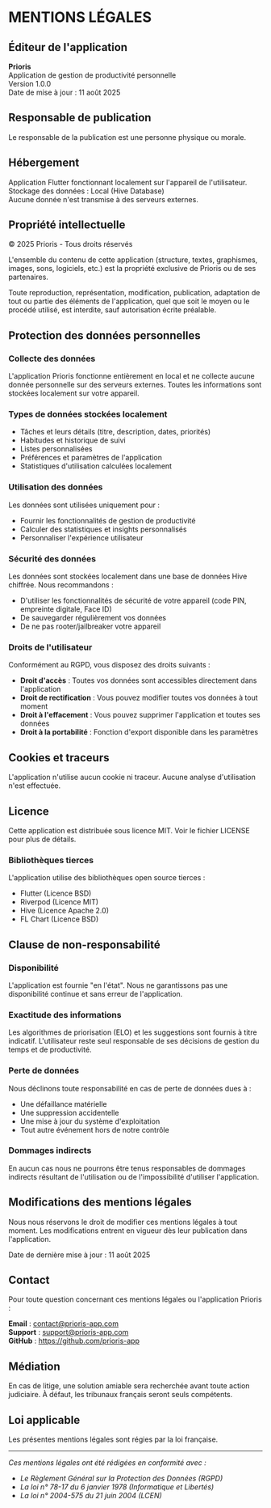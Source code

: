 # MENTIONS LÉGALES

## Éditeur de l'application

**Prioris**  
Application de gestion de productivité personnelle  
Version 1.0.0  
Date de mise à jour : 11 août 2025

## Responsable de publication

Le responsable de la publication est une personne physique ou morale.

## Hébergement

Application Flutter fonctionnant localement sur l'appareil de l'utilisateur.  
Stockage des données : Local (Hive Database)  
Aucune donnée n'est transmise à des serveurs externes.

## Propriété intellectuelle

© 2025 Prioris - Tous droits réservés

L'ensemble du contenu de cette application (structure, textes, graphismes, images, sons, logiciels, etc.) est la propriété exclusive de Prioris ou de ses partenaires.

Toute reproduction, représentation, modification, publication, adaptation de tout ou partie des éléments de l'application, quel que soit le moyen ou le procédé utilisé, est interdite, sauf autorisation écrite préalable.

## Protection des données personnelles

### Collecte des données

L'application Prioris fonctionne entièrement en local et ne collecte aucune donnée personnelle sur des serveurs externes. Toutes les informations sont stockées localement sur votre appareil.

### Types de données stockées localement

- Tâches et leurs détails (titre, description, dates, priorités)
- Habitudes et historique de suivi
- Listes personnalisées
- Préférences et paramètres de l'application
- Statistiques d'utilisation calculées localement

### Utilisation des données

Les données sont utilisées uniquement pour :
- Fournir les fonctionnalités de gestion de productivité
- Calculer des statistiques et insights personnalisés
- Personnaliser l'expérience utilisateur

### Sécurité des données

Les données sont stockées localement dans une base de données Hive chiffrée. Nous recommandons :
- D'utiliser les fonctionnalités de sécurité de votre appareil (code PIN, empreinte digitale, Face ID)
- De sauvegarder régulièrement vos données
- De ne pas rooter/jailbreaker votre appareil

### Droits de l'utilisateur

Conformément au RGPD, vous disposez des droits suivants :
- **Droit d'accès** : Toutes vos données sont accessibles directement dans l'application
- **Droit de rectification** : Vous pouvez modifier toutes vos données à tout moment
- **Droit à l'effacement** : Vous pouvez supprimer l'application et toutes ses données
- **Droit à la portabilité** : Fonction d'export disponible dans les paramètres

## Cookies et traceurs

L'application n'utilise aucun cookie ni traceur. Aucune analyse d'utilisation n'est effectuée.

## Licence

Cette application est distribuée sous licence MIT. Voir le fichier LICENSE pour plus de détails.

### Bibliothèques tierces

L'application utilise des bibliothèques open source tierces :
- Flutter (Licence BSD)
- Riverpod (Licence MIT)
- Hive (Licence Apache 2.0)
- FL Chart (Licence BSD)

## Clause de non-responsabilité

### Disponibilité

L'application est fournie "en l'état". Nous ne garantissons pas une disponibilité continue et sans erreur de l'application.

### Exactitude des informations

Les algorithmes de priorisation (ELO) et les suggestions sont fournis à titre indicatif. L'utilisateur reste seul responsable de ses décisions de gestion du temps et de productivité.

### Perte de données

Nous déclinons toute responsabilité en cas de perte de données dues à :
- Une défaillance matérielle
- Une suppression accidentelle
- Une mise à jour du système d'exploitation
- Tout autre événement hors de notre contrôle

### Dommages indirects

En aucun cas nous ne pourrons être tenus responsables de dommages indirects résultant de l'utilisation ou de l'impossibilité d'utiliser l'application.

## Modifications des mentions légales

Nous nous réservons le droit de modifier ces mentions légales à tout moment. Les modifications entrent en vigueur dès leur publication dans l'application.

Date de dernière mise à jour : 11 août 2025

## Contact

Pour toute question concernant ces mentions légales ou l'application Prioris :

**Email** : contact@prioris-app.com  
**Support** : support@prioris-app.com  
**GitHub** : https://github.com/prioris-app

## Médiation

En cas de litige, une solution amiable sera recherchée avant toute action judiciaire. À défaut, les tribunaux français seront seuls compétents.

## Loi applicable

Les présentes mentions légales sont régies par la loi française.

---

*Ces mentions légales ont été rédigées en conformité avec :*
- *Le Règlement Général sur la Protection des Données (RGPD)*
- *La loi n° 78-17 du 6 janvier 1978 (Informatique et Libertés)*
- *La loi n° 2004-575 du 21 juin 2004 (LCEN)*